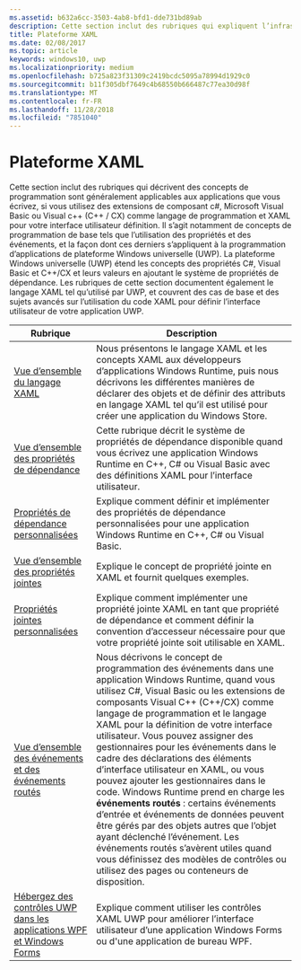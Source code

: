 ```yaml
---
ms.assetid: b632a6cc-3503-4ab8-bfd1-dde731bd89ab
description: Cette section inclut des rubriques qui expliquent l’infrastructure XAML pour les applications de plateforme Windows universelle (UWP).
title: Plateforme XAML
ms.date: 02/08/2017
ms.topic: article
keywords: windows10, uwp
ms.localizationpriority: medium
ms.openlocfilehash: b725a823f31309c2419bcdc5095a78994d1929c0
ms.sourcegitcommit: b11f305dbf7649c4b68550b666487c77ea30d98f
ms.translationtype: MT
ms.contentlocale: fr-FR
ms.lasthandoff: 11/28/2018
ms.locfileid: "7851040"
---
```

# <a name="xaml-platform"></a>Plateforme XAML


Cette section inclut des rubriques qui décrivent des concepts de programmation sont généralement applicables aux applications que vous écrivez, si vous utilisez des extensions de composant c#, Microsoft Visual Basic ou Visual c++ (C++ / CX) comme langage de programmation et XAML pour votre interface utilisateur définition. Il s’agit notamment de concepts de programmation de base tels que l’utilisation des propriétés et des événements, et la façon dont ces derniers s’appliquent à la programmation d’applications de plateforme Windows universelle (UWP). La plateforme Windows universelle (UWP) étend les concepts des propriétés C#, Visual Basic et C++/CX et leurs valeurs en ajoutant le système de propriétés de dépendance. Les rubriques de cette section documentent également le langage XAML tel qu’utilisé par UWP, et couvrent des cas de base et des sujets avancés sur l’utilisation du code XAML pour définir l’interface utilisateur de votre application UWP.

| Rubrique | Description |
|-------|-------------|
| [Vue d’ensemble du langage XAML](xaml-overview.md) | Nous présentons le langage XAML et les concepts XAML aux développeurs d’applications Windows Runtime, puis nous décrivons les différentes manières de déclarer des objets et de définir des attributs en langage XAML tel qu’il est utilisé pour créer une application du Windows Store. |
| [Vue d’ensemble des propriétés de dépendance](dependency-properties-overview.md) | Cette rubrique décrit le système de propriétés de dépendance disponible quand vous écrivez une application Windows Runtime en C++, C# ou Visual Basic avec des définitions XAML pour l’interface utilisateur. |
| [Propriétés de dépendance personnalisées](custom-dependency-properties.md) | Explique comment définir et implémenter des propriétés de dépendance personnalisées pour une application Windows Runtime en C++, C# ou Visual Basic. |
| [Vue d’ensemble des propriétés jointes](attached-properties-overview.md) | Explique le concept de propriété jointe en XAML et fournit quelques exemples. |
| [Propriétés jointes personnalisées](custom-attached-properties.md) | Explique comment implémenter une propriété jointe XAML en tant que propriété de dépendance et comment définir la convention d’accesseur nécessaire pour que votre propriété jointe soit utilisable en XAML. |
| [Vue d’ensemble des événements et des événements routés](events-and-routed-events-overview.md) | Nous décrivons le concept de programmation des événements dans une application Windows Runtime, quand vous utilisez C#, Visual Basic ou les extensions de composants Visual C++ (C++/CX) comme langage de programmation et le langage XAML pour la définition de votre interface utilisateur. Vous pouvez assigner des gestionnaires pour les événements dans le cadre des déclarations des éléments d’interface utilisateur en XAML, ou vous pouvez ajouter les gestionnaires dans le code. Windows Runtime prend en charge les **événements routés** : certains événements d’entrée et événements de données peuvent être gérés par des objets autres que l’objet ayant déclenché l’événement. Les événements routés s’avèrent utiles quand vous définissez des modèles de contrôles ou utilisez des pages ou conteneurs de disposition. |
|[Hébergez des contrôles UWP dans les applications WPF et Windows Forms](xaml-host-controls.md)| Explique comment utiliser les contrôles XAML UWP pour améliorer l’interface utilisateur d’une application Windows Forms ou d'une application de bureau WPF.|
